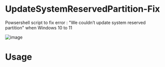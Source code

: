 # UpdateSystemReservedPartition-Fix
Powsershell script to fix error : "We couldn’t update system reserved partition" when Windows 10 to 11 

![image](https://github.com/J-iznoo/UpdateSystemReservedPartition-Fix/assets/93448655/124d1c47-67ad-4865-ac79-56cab51e1ed0)

# Usage


